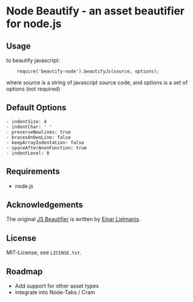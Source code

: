 # Node Beautify - an asset beautifier for node.js


## Usage

to beautify javascript:

		require('beautify-node').beautifyJs(source, options);
		
where
	source is a string of javascript source code, and options is a set of options (not required)
		

## Default Options 

	- indentSize: 4
	- indentChar: ' '
	- preserveNewlines: true
	- bracesOnOwnLine: false
	- keepArrayIndentation: false
	- spaceAfterAnonFunction: true
	- indentLevel: 0


## Requirements

* node.js


## Acknowledgements

The original [JS Beautifier](http://github.com/einars/js-beautify) is written by [Einar Lielmanis](mailto:einar@jsbeautifier.org).


## License

MIT-License, see `LICENSE.txt`.

## Roadmap

- Add support for other asset types
- Integrate into Node-Tabs / Cram
